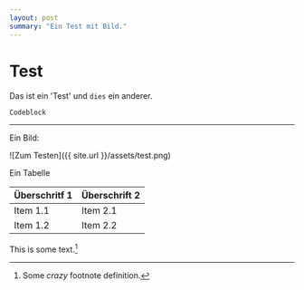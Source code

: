 ```yaml
---
layout: post
summary: "Ein Test mit Bild."
---
```

Test
====
Das ist ein 'Test' und `dies` ein anderer.


```
Codeblock
```

---

Ein Bild:

![Zum Testen]({{ site.url }}/assets/test.png)

Ein Tabelle

Überschritf 1 | Überschrift 2
--------------|---------------
Item 1.1      | Item 2.1
Item 1.2      | Item 2.2

This is some text.[^1]

  [^1]: Some *crazy* footnote definition.
